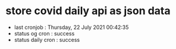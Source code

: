 # store covid daily api as json data

- last cronjob : Thursday, 22 July 2021 00:42:35
- status og cron : success
- status daily cron : success
      
      